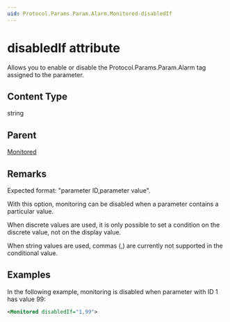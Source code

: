```yaml
---
uid: Protocol.Params.Param.Alarm.Monitored-disabledIf
---
```


# disabledIf attribute

Allows you to enable or disable the Protocol.Params.Param.Alarm tag assigned to the parameter.<!-- RN 5327 -->

## Content Type

string

## Parent

[Monitored](xref:Protocol.Params.Param.Alarm.Monitored)

## Remarks

Expected format: "parameter ID,parameter value".

With this option, monitoring can be disabled when a parameter contains a particular value.

When discrete values are used, it is only possible to set a condition on the discrete value, not on the display value.

When string values are used, commas (,) are currently not supported in the conditional value.

## Examples

In the following example, monitoring is disabled when parameter with ID 1 has value 99:

```xml
<Monitored disabledIf="1,99">
```
